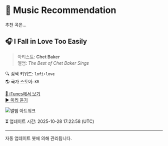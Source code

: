 
# 🎵 Music Recommendation

추천 곡은...

## 🎧 I Fall in Love Too Easily  
> 아티스트: **Chet Baker**  
> 앨범: _The Best of Chet Baker Sings_  

🔍 검색 키워드: `lofi+love`  
🌎 국가 스토어: `KR`

[🔗 iTunes에서 보기](https://music.apple.com/kr/album/i-fall-in-love-too-easily/726137633?i=726138335&uo=4)  
[▶️ 미리 듣기](https://audio-ssl.itunes.apple.com/itunes-assets/AudioPreview211/v4/39/b8/29/39b829b4-2ec8-dc1c-df69-7375b39133fe/mzaf_9525891053567065319.plus.aac.p.m4a)

![앨범 아트워크](https://is1-ssl.mzstatic.com/image/thumb/Music125/v4/27/0d/ab/270dabec-a63f-00f0-b919-7ea01d59a14c/00077779293254.rgb.jpg/100x100bb.jpg)

⏳ 업데이트 시간: 2025-10-28 17:22:58 (UTC)

---
자동 업데이트 봇에 의해 관리됩니다.
